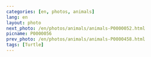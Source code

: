 ```yaml
---
categories: [en, photos, animals]
lang: en
layout: photo
next_photo: /en/photos/animals/animals-P0000052.html
picname: P0000056
prev_photo: /en/photos/animals/animals-P0000458.html
tags: [Turtle]
---
```

